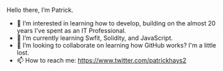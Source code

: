 Hello there, I’m Patrick.
- 👀 I’m interested in learning how to develop, building on the almost 20 years I've spent as an IT Professional.
- 🌱 I’m currently learning Swfit, Solidity, and JavaScript.
- 💞️ I’m looking to collaborate on learning how GitHub works? I'm a little lost.
- 📫 How to reach me: https://www.twitter.com/patrickhays2

<!---
patrickhays2/patrickhays2 is a ✨ special ✨ repository because its `README.md` (this file) appears on your GitHub profile.
You can click the Preview link to take a look at your changes.
--->
